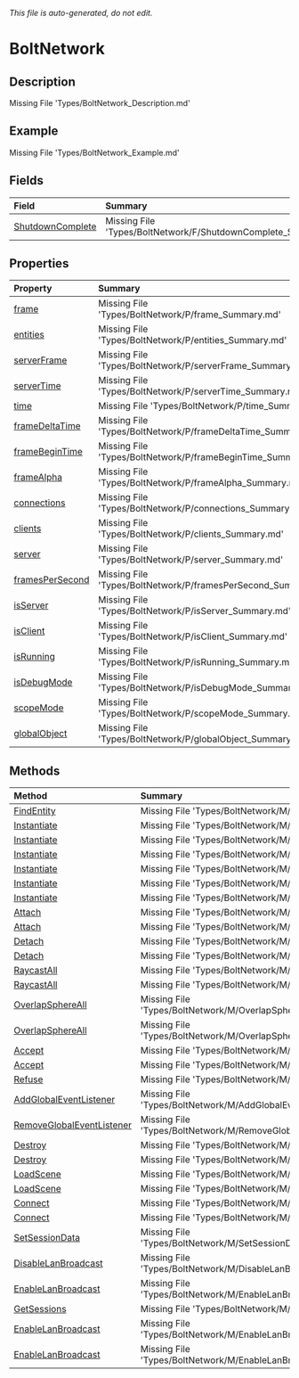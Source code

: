 *This file is auto-generated, do not edit.*

# BoltNetwork
## Description
Missing File 'Types/BoltNetwork_Description.md'
## Example
Missing File 'Types/BoltNetwork_Example.md'
## Fields
| Field | Summary |
|:-----|:--------|
|[ShutdownComplete](BoltNetwork/F/ShutdownComplete.md)|Missing File 'Types/BoltNetwork/F/ShutdownComplete_Summary.md'|
## Properties
| Property | Summary |
|:-----|:--------|
|[frame](BoltNetwork/P/frame.md)|Missing File 'Types/BoltNetwork/P/frame_Summary.md'|
|[entities](BoltNetwork/P/entities.md)|Missing File 'Types/BoltNetwork/P/entities_Summary.md'|
|[serverFrame](BoltNetwork/P/serverFrame.md)|Missing File 'Types/BoltNetwork/P/serverFrame_Summary.md'|
|[serverTime](BoltNetwork/P/serverTime.md)|Missing File 'Types/BoltNetwork/P/serverTime_Summary.md'|
|[time](BoltNetwork/P/time.md)|Missing File 'Types/BoltNetwork/P/time_Summary.md'|
|[frameDeltaTime](BoltNetwork/P/frameDeltaTime.md)|Missing File 'Types/BoltNetwork/P/frameDeltaTime_Summary.md'|
|[frameBeginTime](BoltNetwork/P/frameBeginTime.md)|Missing File 'Types/BoltNetwork/P/frameBeginTime_Summary.md'|
|[frameAlpha](BoltNetwork/P/frameAlpha.md)|Missing File 'Types/BoltNetwork/P/frameAlpha_Summary.md'|
|[connections](BoltNetwork/P/connections.md)|Missing File 'Types/BoltNetwork/P/connections_Summary.md'|
|[clients](BoltNetwork/P/clients.md)|Missing File 'Types/BoltNetwork/P/clients_Summary.md'|
|[server](BoltNetwork/P/server.md)|Missing File 'Types/BoltNetwork/P/server_Summary.md'|
|[framesPerSecond](BoltNetwork/P/framesPerSecond.md)|Missing File 'Types/BoltNetwork/P/framesPerSecond_Summary.md'|
|[isServer](BoltNetwork/P/isServer.md)|Missing File 'Types/BoltNetwork/P/isServer_Summary.md'|
|[isClient](BoltNetwork/P/isClient.md)|Missing File 'Types/BoltNetwork/P/isClient_Summary.md'|
|[isRunning](BoltNetwork/P/isRunning.md)|Missing File 'Types/BoltNetwork/P/isRunning_Summary.md'|
|[isDebugMode](BoltNetwork/P/isDebugMode.md)|Missing File 'Types/BoltNetwork/P/isDebugMode_Summary.md'|
|[scopeMode](BoltNetwork/P/scopeMode.md)|Missing File 'Types/BoltNetwork/P/scopeMode_Summary.md'|
|[globalObject](BoltNetwork/P/globalObject.md)|Missing File 'Types/BoltNetwork/P/globalObject_Summary.md'|
## Methods
| Method | Summary |
|:-----|:--------|
|[FindEntity](BoltNetwork/M/FindEntity.md)|Missing File 'Types/BoltNetwork/M/FindEntity_Summary.md'|
|[Instantiate](BoltNetwork/M/Instantiate.md)|Missing File 'Types/BoltNetwork/M/Instantiate_Summary.md'|
|[Instantiate](BoltNetwork/M/Instantiate.md)|Missing File 'Types/BoltNetwork/M/Instantiate_Summary.md'|
|[Instantiate](BoltNetwork/M/Instantiate.md)|Missing File 'Types/BoltNetwork/M/Instantiate_Summary.md'|
|[Instantiate](BoltNetwork/M/Instantiate.md)|Missing File 'Types/BoltNetwork/M/Instantiate_Summary.md'|
|[Instantiate](BoltNetwork/M/Instantiate.md)|Missing File 'Types/BoltNetwork/M/Instantiate_Summary.md'|
|[Instantiate](BoltNetwork/M/Instantiate.md)|Missing File 'Types/BoltNetwork/M/Instantiate_Summary.md'|
|[Attach](BoltNetwork/M/Attach.md)|Missing File 'Types/BoltNetwork/M/Attach_Summary.md'|
|[Attach](BoltNetwork/M/Attach.md)|Missing File 'Types/BoltNetwork/M/Attach_Summary.md'|
|[Detach](BoltNetwork/M/Detach.md)|Missing File 'Types/BoltNetwork/M/Detach_Summary.md'|
|[Detach](BoltNetwork/M/Detach.md)|Missing File 'Types/BoltNetwork/M/Detach_Summary.md'|
|[RaycastAll](BoltNetwork/M/RaycastAll.md)|Missing File 'Types/BoltNetwork/M/RaycastAll_Summary.md'|
|[RaycastAll](BoltNetwork/M/RaycastAll.md)|Missing File 'Types/BoltNetwork/M/RaycastAll_Summary.md'|
|[OverlapSphereAll](BoltNetwork/M/OverlapSphereAll.md)|Missing File 'Types/BoltNetwork/M/OverlapSphereAll_Summary.md'|
|[OverlapSphereAll](BoltNetwork/M/OverlapSphereAll.md)|Missing File 'Types/BoltNetwork/M/OverlapSphereAll_Summary.md'|
|[Accept](BoltNetwork/M/Accept.md)|Missing File 'Types/BoltNetwork/M/Accept_Summary.md'|
|[Accept](BoltNetwork/M/Accept.md)|Missing File 'Types/BoltNetwork/M/Accept_Summary.md'|
|[Refuse](BoltNetwork/M/Refuse.md)|Missing File 'Types/BoltNetwork/M/Refuse_Summary.md'|
|[AddGlobalEventListener](BoltNetwork/M/AddGlobalEventListener.md)|Missing File 'Types/BoltNetwork/M/AddGlobalEventListener_Summary.md'|
|[RemoveGlobalEventListener](BoltNetwork/M/RemoveGlobalEventListener.md)|Missing File 'Types/BoltNetwork/M/RemoveGlobalEventListener_Summary.md'|
|[Destroy](BoltNetwork/M/Destroy.md)|Missing File 'Types/BoltNetwork/M/Destroy_Summary.md'|
|[Destroy](BoltNetwork/M/Destroy.md)|Missing File 'Types/BoltNetwork/M/Destroy_Summary.md'|
|[LoadScene](BoltNetwork/M/LoadScene.md)|Missing File 'Types/BoltNetwork/M/LoadScene_Summary.md'|
|[LoadScene](BoltNetwork/M/LoadScene.md)|Missing File 'Types/BoltNetwork/M/LoadScene_Summary.md'|
|[Connect](BoltNetwork/M/Connect.md)|Missing File 'Types/BoltNetwork/M/Connect_Summary.md'|
|[Connect](BoltNetwork/M/Connect.md)|Missing File 'Types/BoltNetwork/M/Connect_Summary.md'|
|[SetSessionData](BoltNetwork/M/SetSessionData.md)|Missing File 'Types/BoltNetwork/M/SetSessionData_Summary.md'|
|[DisableLanBroadcast](BoltNetwork/M/DisableLanBroadcast.md)|Missing File 'Types/BoltNetwork/M/DisableLanBroadcast_Summary.md'|
|[EnableLanBroadcast](BoltNetwork/M/EnableLanBroadcast.md)|Missing File 'Types/BoltNetwork/M/EnableLanBroadcast_Summary.md'|
|[GetSessions](BoltNetwork/M/GetSessions.md)|Missing File 'Types/BoltNetwork/M/GetSessions_Summary.md'|
|[EnableLanBroadcast](BoltNetwork/M/EnableLanBroadcast.md)|Missing File 'Types/BoltNetwork/M/EnableLanBroadcast_Summary.md'|
|[EnableLanBroadcast](BoltNetwork/M/EnableLanBroadcast.md)|Missing File 'Types/BoltNetwork/M/EnableLanBroadcast_Summary.md'|
